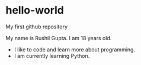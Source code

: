 # hello-world
My first github repository

My name is Rushil Gupta. I am 18 years old.
- I like to code and learn more about programming.
- I am currently learning Python.
